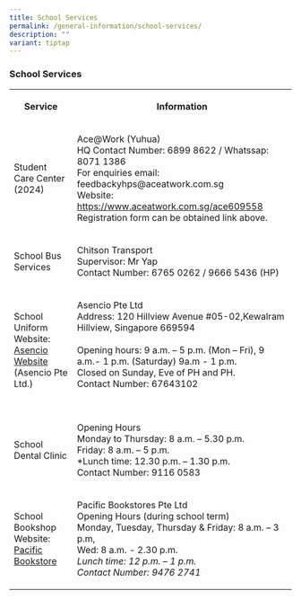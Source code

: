 ```yaml
---
title: School Services
permalink: /general-information/school-services/
description: ""
variant: tiptap
---
```

<h3>School Services</h3><table><tbody><tr><th rowspan="1" colspan="1"><p>Service</p></th><th rowspan="1" colspan="1"><p>Information</p></th></tr><tr><td rowspan="1" colspan="1"><p>Student Care Center (2024)</p></td><td rowspan="1" colspan="1"><p>Ace@Work (Yuhua)<br>HQ Contact Number: 6899 8622 / Whatssap: 8071 1386<br>For enquiries email: feedbackyhps@aceatwork.com.sg <br>Website: <a href="https://www.aceatwork.com.sg/ace609558" rel="noopener noreferrer nofollow" target="_blank">https://www.aceatwork.com.sg/ace609558</a><br>Registration form can be obtained link above.</p></td></tr><tr><td rowspan="1" colspan="1"><p>School Bus Services</p></td><td rowspan="1" colspan="1"><p>Chitson Transport<br>Supervisor: Mr Yap<br>Contact Number: 6765 0262 / 9666 5436 (HP)</p></td></tr><tr><td rowspan="1" colspan="1"><p>School Uniform<br>Website: <a href="https://asencio.com.sg/" rel="noopener noreferrer nofollow" target="_blank">Asencio Website</a><br>(Asencio Pte Ltd.)</p></td><td rowspan="1" colspan="1"><p>Asencio Pte Ltd<br>Address: 120 Hillview Avenue #05-02,Kewalram Hillview, Singapore 669594<br><br>Opening hours: 9 a.m. – 5 p.m. (Mon – Fri), 9 a.m.- 1 p.m. (Saturday) 9a.m - 1 p.m.<br>Closed on Sunday, Eve of PH and PH.<br>Contact Number: 67643102<br><br></p></td></tr><tr><td rowspan="1" colspan="1"><p>School Dental Clinic</p></td><td rowspan="1" colspan="1"><p>Opening Hours<br>Monday to Thursday: 8 a.m. – 5.30 p.m.<br>Friday: 8 a.m. – 5 p.m.<br>*Lunch time: 12.30 p.m. – 1.30 p.m.<br>Contact Number: 9116 0583</p></td></tr><tr><td rowspan="1" colspan="1"><p>School Bookshop<br>Website: <a href="https://www.pacificbookstores.com/" rel="noopener noreferrer nofollow" target="_blank">Pacific Bookstore</a></p></td><td rowspan="1" colspan="1"><p>Pacific Bookstores Pte Ltd<br>Opening Hours (during school term)<br>Monday, Tuesday, Thursday &amp; Friday: 8 a.m. – 3 p.m, <br>Wed: 8 a.m. - 2.30 p.m.<br><em>Lunch time: 12 p.m. – 1 p.m.<br>Contact Number: 9476 2741<br></em></p></td></tr></tbody></table><p></p>